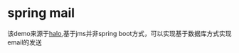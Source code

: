 # spring mail
该demo来源于[halo](https://github.com/halo-dev/halo/tree/master/src/main/java/run/halo/app/mail),基于jms并非spring boot方式，可以实现基于数据库方式实现email的发送
